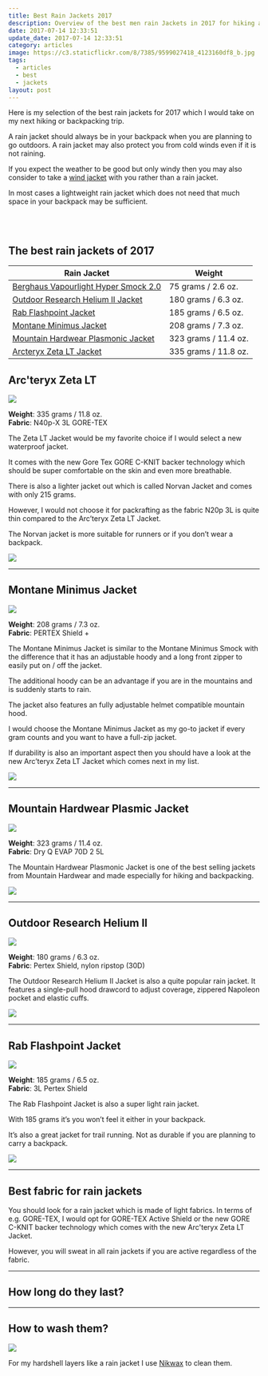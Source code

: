 ```yaml
---
title: Best Rain Jackets 2017
description: Overview of the best men rain Jackets in 2017 for hiking and backpacking
date: 2017-07-14 12:33:51
update_date: 2017-07-14 12:33:51
category: articles
image: https://c3.staticflickr.com/8/7385/9599027418_4123160df8_b.jpg
tags:
  - articles
  - best
  - jackets
layout: post
---
```

Here is my selection of the best rain jackets for 2017 which I would take on my next hiking or backpacking trip.

A rain jacket should always be in your backpack when you are planning to go outdoors. A rain jacket may also protect you from cold winds even if it is not raining.   

If you expect the weather to be good but only windy then you may also consider to take a [wind jacket](http://www.hikeventures.com/best-windjackets/) with you rather than a rain jacket.  

In most cases a lightweight rain jacket which does not need that much space in your backpack may be sufficient.  

<amp-img src="https://c8.staticflickr.com/9/8615/16531785111_f94e1dc466_k.jpg" width="2048" height="1360" alt="Best new rain jackets for 2017" layout="responsive"></amp-img>   
<br>   
<!--more-->

## The best rain jackets of 2017

<div class="table-responsive">  
      <table class="table table-hover table-bordered list_items">  
        <thead>  
             <tr>  
                <th>Rain Jacket</th><th>Weight</th>  
             </tr>  
        </thead>  
        <tbody>  
        <tr>  
          <td><a href="http://amzn.to/2e34CD3" target="_blank" rel="nofollow">Berghaus Vapourlight Hyper Smock 2.0</a></td><td>75 grams / 2.6 oz.</td>  
        </tr>  
        <tr>  
          <td><a href="http://amzn.to/2dBLJYc" target="_blank" rel="nofollow">Outdoor Research Helium II Jacket</a></td><td>180 grams / 6.3 oz.</td>  
        </tr>  
        <tr>  
          <td><a href="http://amzn.to/2evQYHY" target="_blank" rel="nofollow">Rab Flashpoint Jacket</a></td><td>185 grams / 6.5 oz. </td>  
        </tr>  
        <tr>  
          <td><a href="http://amzn.to/2e31BCI" target="_blank" rel="nofollow">Montane Minimus Jacket</a></td><td>208 grams / 7.3 oz. </td>  
        </tr>  
        <tr>  
          <td><a href="http://amzn.to/2e33vTI" target="_blank" rel="nofollow">Mountain Hardwear Plasmonic Jacket</a></td><td>323 grams / 11.4 oz.</td>  
        </tr>  
        <tr>  
          <td><a href="http://amzn.to/2eTGFR8" target="_blank" rel="nofollow">Arcteryx Zeta LT Jacket</a></td><td>335 grams / 11.8 oz. </td>  
        </tr>  
</tbody>  
</table>  
</div>

## Arc'teryx Zeta LT

<a rel="nofollow" target="_blank"  href="https://www.amazon.com/gp/product/B0163TRSPG/ref=as_li_tl?ie=UTF8&camp=1789&creative=9325&creativeASIN=B0163TRSPG&linkCode=as2&tag=hikeve-20&linkId=256ef5ffb2ee5b1b8eaee24138b2fd1b"><img border="0" src="//ws-na.amazon-adsystem.com/widgets/q?_encoding=UTF8&MarketPlace=US&ASIN=B0163TRSPG&ServiceVersion=20070822&ID=AsinImage&WS=1&Format=_SL250_&tag=hikeve-20" ></a><img src="//ir-na.amazon-adsystem.com/e/ir?t=hikeve-20&l=am2&o=1&a=B0163TRSPG" width="1" height="1" border="0" alt="" style="border:none !important; margin:0px !important;" />  

**Weight**: 335 grams / 11.8 oz.  
**Fabric**: N40p-X 3L GORE-TEX  

The Zeta LT Jacket would be my favorite choice if I would select a new waterproof jacket.   

It comes with the new Gore Tex GORE C-KNIT backer technology which should be super comfortable on the skin and even more breathable.   

There is also a lighter jacket out which is called Norvan Jacket and comes with only 215 grams.   

However, I would not choose it for packrafting as the fabric N20p 3L is quite thin compared to the Arc’teryx Zeta LT Jacket.   

The Norvan jacket is more suitable for runners or if you don’t wear a backpack.  

<a href="http://amzn.to/2eTGFR8" target="_blank" rel="nofollow"><img src="http://www.hikeventures.com/buy.gif"></a>  

<hr>

## Montane Minimus Jacket

 <a rel="nofollow" href="http://www.amazon.com/gp/product/B004SPCZW4/ref=as_li_tl?ie=UTF8&camp=1789&creative=9325&creativeASIN=B004SPCZW4&linkCode=as2&tag=hikeve-20&linkId=XQWBWNDOOIDSRSSU"><img border="0" src="http://ws-na.amazon-adsystem.com/widgets/q?_encoding=UTF8&ASIN=B004SPCZW4&Format=_SL250_&ID=AsinImage&MarketPlace=US&ServiceVersion=20070822&WS=1&tag=hikeve-20" ></a><img src="http://ir-na.amazon-adsystem.com/e/ir?t=hikeve-20&l=as2&o=1&a=B004SPCZW4" width="1" height="1" border="0" alt="Montane Minimus Jacket" style="border:none !important; margin:0px !important;" />  

**Weight**: 208 grams / 7.3 oz.  
**Fabric**:  PERTEX Shield +  

The Montane Minimus Jacket is similar to the Montane Minimus Smock with the difference that it has an adjustable hoody and a long front zipper to easily put on / off the jacket.   

The additional hoody can be an advantage if you are in the mountains and is suddenly starts to rain.   

The jacket also features an fully adjustable helmet compatible mountain hood.  

I would choose the Montane Minimus Jacket as my go-to jacket if every gram counts and you want to have a full-zip jacket.   

If durability is also an important aspect then you should have a look at the new Arc’teryx Zeta LT Jacket which comes next in my list.  

<a href="http://amzn.to/2e31BCI" target="_blank" rel="nofollow"><img src="http://www.hikeventures.com/buy.gif"></a>  

<hr>

## Mountain Hardwear Plasmic Jacket

<a rel="nofollow" href="http://www.amazon.com/gp/product/B010N9XVY4/ref=as_li_tl?ie=UTF8&camp=1789&creative=9325&creativeASIN=B010N9XVY4&linkCode=as2&tag=hikeve-20&linkId=VMEOHRWCSWDP5XOF"><img border="0" src="http://ws-na.amazon-adsystem.com/widgets/q?_encoding=UTF8&ASIN=B010N9XVY4&Format=_SL250_&ID=AsinImage&MarketPlace=US&ServiceVersion=20070822&WS=1&tag=hikeve-20" ></a><img src="http://ir-na.amazon-adsystem.com/e/ir?t=hikeve-20&l=as2&o=1&a=B010N9XVY4" width="1" height="1" border="0" alt="Mountain Hardwear Plasmonic Jacket" style="border:none !important; margin:0px !important;" />  

**Weight**: 323 grams / 11.4 oz.  
**Fabric**: Dry Q EVAP 70D 2 5L  

The Mountain Hardwear Plasmonic Jacket is one of the best selling jackets from Mountain Hardwear and made especially for hiking and backpacking.  

<a href="http://amzn.to/2e33vTI" target="_blank" rel="nofollow"><img src="http://www.hikeventures.com/buy.gif"></a>  

<hr>

## Outdoor Research Helium II

<a rel="nofollow" target="_blank"  href="https://www.amazon.com/gp/product/B01HV2PZ8G/ref=as_li_tl?ie=UTF8&camp=1789&creative=9325&creativeASIN=B01HV2PZ8G&linkCode=as2&tag=hikeve-20&linkId=d8cf2509b7f14b8cf1bc65f3ed70ce4c"><img border="0" src="//ws-na.amazon-adsystem.com/widgets/q?_encoding=UTF8&MarketPlace=US&ASIN=B01HV2PZ8G&ServiceVersion=20070822&ID=AsinImage&WS=1&Format=_SL250_&tag=hikeve-20" ></a><img src="//ir-na.amazon-adsystem.com/e/ir?t=hikeve-20&l=am2&o=1&a=B01HV2PZ8G" width="1" height="1" border="0" alt="" style="border:none !important; margin:0px !important;" />    

**Weight**: 180 grams / 6.3 oz.  
**Fabric**: Pertex Shield, nylon ripstop (30D)  

The Outdoor Research Helium II Jacket is also a quite popular rain jacket. It features a single-pull hood drawcord to adjust coverage, zippered Napoleon pocket and elastic cuffs.  

<a href="http://amzn.to/2dBLJYc" target="_blank" rel="nofollow"><img src="http://www.hikeventures.com/buy.gif"></a>  

<hr>

## Rab Flashpoint Jacket

<a rel="nofollow" href="http://www.amazon.com/gp/product/B00UI4SP6O/ref=as_li_tl?ie=UTF8&camp=1789&creative=9325&creativeASIN=B00UI4SP6O&linkCode=as2&tag=hikeve-20&linkId=UF2ERPU6WIB5S727"><img border="0" src="http://ws-na.amazon-adsystem.com/widgets/q?_encoding=UTF8&ASIN=B00UI4SP6O&Format=_SL250_&ID=AsinImage&MarketPlace=US&ServiceVersion=20070822&WS=1&tag=hikeve-20" ></a><img src="http://ir-na.amazon-adsystem.com/e/ir?t=hikeve-20&l=as2&o=1&a=B00UI4SP6O" width="1" height="1" border="0" alt="Rab Flashpoint Jacket" style="border:none !important; margin:0px !important;" />  

**Weight**: 185 grams / 6.5 oz.  
**Fabric**: 3L Pertex Shield  

The Rab Flashpoint Jacket is also a super light rain jacket.   

With 185 grams it’s you won’t feel it either in your backpack.   

It’s also a great jacket for trail running. Not as durable if you are planning to carry a backpack.  

<a href="http://amzn.to/2evQYHY" target="_blank" rel="nofollow"><img src="http://www.hikeventures.com/buy.gif"></a>  

<hr>

## Best fabric for rain jackets

You should look for a rain jacket which is made of light fabrics. In terms of e.g. GORE-TEX, I would opt for GORE-TEX Active Shield or the new GORE C-KNIT backer technology which comes with the new Arc'teryx Zeta LT Jacket.   

However, you will sweat in all rain jackets if you are active regardless of the fabric.  

<hr>

## How long do they last?

<hr>

## How to wash them?

<a rel="nofollow" href="https://www.amazon.com/Nikwax-Hardshell-Clean-Waterproof-DUO-Pack/dp/B000PGOOIS/ref=as_li_ss_il?ie=UTF8&qid=1499894360&sr=8-2&keywords=nikwax&linkCode=li3&tag=hikeve-20&linkId=18c445a067d443b8df2331be005bac4f" target="_blank"><img border="0" src="//ws-na.amazon-adsystem.com/widgets/q?_encoding=UTF8&ASIN=B000PGOOIS&Format=_SL250_&ID=AsinImage&MarketPlace=US&ServiceVersion=20070822&WS=1&tag=hikeve-20" ></a><img src="https://ir-na.amazon-adsystem.com/e/ir?t=hikeve-20&l=li3&o=1&a=B000PGOOIS" width="1" height="1" border="0" alt="" style="border:none !important; margin:0px !important;" />  

For my hardshell layers like a rain jacket I use <a href="[http://amzn.to/2sRiOEP](http://amzn.to/2sRiOEP)" rel="nofollow">Nikwax</a> to clean them.
